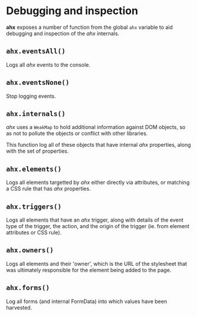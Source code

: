 # Debugging and inspection

**ahx** exposes a number of function from the global `ahx` variable to aid
debugging and inspection of the _ahx_ internals.

## `ahx.eventsAll()`

Logs all _ahx_ events to the console.

## `ahx.eventsNone()`

Stop logging events.

## `ahx.internals()`

_ahx_ uses a `WeakMap` to hold additional information against DOM objects, so as
not to pollute the objects or conflict with other libraries.

This function log all of these objects that have internal _ahx_ properties,
along with the set of properties.

## `ahx.elements()`

Logs all elements targetted by _ahx_ either directly via attributes, or matching
a CSS rule that has _ahx_ properties.

## `ahx.triggers()`

Logs all elements that have an _ahx_ trigger, along with details of the event
type of the trigger, the action, and the origin of the trigger (ie. from element
attributes or CSS rule).

## `ahx.owners()`

Logs all elements and their 'owner', which is the URL of the stylesheet that was
ultimately responsible for the element being added to the page.

## `ahx.forms()`

Log all forms (and internal FormData) into which values have been harvested.
